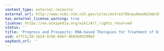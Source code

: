 ```yaml
---
content_type: external-resource
external_url: http://www.ncbi.nlm.nih.gov/sites/entrez?Db=pubmed&Cmd=ShowDetailView&TermToSearch=17607313&ordinalpos=1&itool=EntrezSystem2.PEntrez.Pubmed.Pubmed_ResultsPanel.Pubmed_RVDocSum
has_external_license_warning: true
license: https://en.wikipedia.org/wiki/All_rights_reserved
status: ''
title: 'Progress and Prospects: RNA-based Therapies for Treatment of HIV Infection'
uid: e77f1c20-1b24-4c96-84bf-4b93b03399b5
wayback_url: ''
---
```

